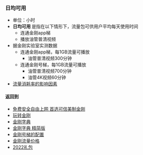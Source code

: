 ### 日均可用

- 单位：小时
- <strong>日均可用 </strong>是指在以下情形下，流量包可供用户平均每天使用时间
  - 连通金刚app梯
  - 播放油管普清视频
- 据金刚实验室实测数据
  - 连通金刚app梯，每1GB流量可播放
    - 油管普清视频300分钟
  - 连通金刚号梯，每1GB流量可播放
    - 油管普清视频700分钟
    - 油管4K视频60分钟
- [流量消耗率的影响因素](https://github.com/a2zitpro/web/blob/master/LadderFree/kkDictionary/Influence_Factor.md)

#### 返回到
- [免费安全自由上网 首选可信美制金刚](https://github.com/a2zitpro/web/blob/master/%E5%BE%80%E5%90%8E%E7%BF%BB.md)
- [玩转金刚](https://github.com/a2zitpro/web/blob/master/LadderFree/A.md)
- [金刚字典](https://github.com/a2zitpro/web/blob/master/LadderFree/kkDictionary/KKDictionary.md)
- [金刚字典 精简版](https://github.com/a2zitpro/web/blob/master/LadderFree/kkDictionary/KKDictionaryShortVersion.md)
- [金刚号梯的配置](https://github.com/a2zitpro/web/blob/master/LadderFree/kkDictionary/KKLadderConfigration/KKLadderConfigration.md)
- [金刚流量价格](https://github.com/a2zitpro/web/blob/master/LadderFree/kkDictionary/Price/KKDTPrice.md)
- [2022礼包](https://github.com/a2zitpro/web/blob/master/LadderFree/kkDictionary/Price/2022-1Forkkapp.md)
